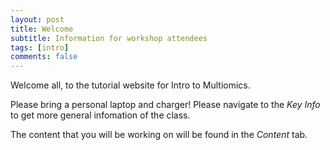 ```yaml
---
layout: post
title: Welcome
subtitle: Information for workshop attendees
tags: [intro]
comments: false
---
```



Welcome all, to the tutorial website for Intro to Multiomics.

Please bring a personal laptop and charger! Please navigate to the *Key Info* to get more general infomation of the class.

The content that you will be working on will be found in the *Content* tab. 
